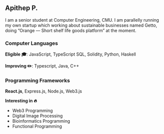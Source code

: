 ## Apithep P.
I am a senior student at Computer Engineering, CMU. I am parallelly running my own startup 
which working about sustainable businesses named Getto, doing “Orange — Short shelf life 
goods platform” at the moment.

### Computer Languages
**Eligible 🎓**: JavaScript, TypeScript SQL, Solidity, Python, Haskell

**Improving ✏️**: Typescript, Java, C++

### Programming Frameworks
**React.js**, Express.js, Node.js, Web3.js

**Interesting in 🔥**
- Web3 Programming
- Digital Image Processing
- Bioinformatics Programming
- Functional Programming
